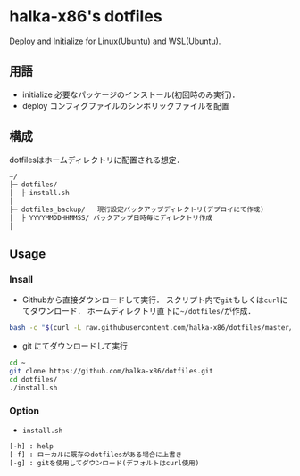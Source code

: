 # halka-x86's dotfiles

Deploy and Initialize for Linux(Ubuntu) and WSL(Ubuntu).

## 用語

- initialize
  必要なパッケージのインストール(初回時のみ実行)．
- deploy
  コンフィグファイルのシンボリックファイルを配置

## 構成

dotfilesはホームディレクトリに配置される想定．

```txt
~/
├─ dotfiles/
│  ├ install.sh
│
├─ dotfiles_backup/   現行設定バックアップディレクトリ(デプロイにて作成)
│  ├ YYYYMMDDHHMMSS/ バックアップ日時毎にディレクトリ作成
│
```

## Usage

### Insall

- Githubから直接ダウンロードして実行．
  スクリプト内で`git`もしくは`curl`にてダウンロード．
  ホームディレクトリ直下に`~/dotfiles/`が作成．

```bash
bash -c "$(curl -L raw.githubusercontent.com/halka-x86/dotfiles/master/install.sh)"
```

- git にてダウンロードして実行

```bash
cd ~
git clone https://github.com/halka-x86/dotfiles.git
cd dotfiles/
./install.sh
```

### Option

- `install.sh`

```txt
[-h] : help
[-f] : ローカルに既存のdotfilesがある場合に上書き
[-g] : gitを使用してダウンロード(デフォルトはcurl使用)
```
